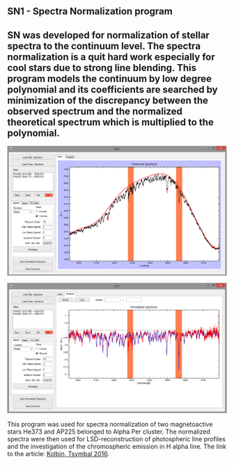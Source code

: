 SN1 - Spectra Normalization program
---


SN was developed for normalization of stellar spectra to the continuum level. The spectra normalization is a quit hard work especially for cool stars due to strong line blending. This program models the continuum by low degree polynomial and its coefficients are searched by minimization of the discrepancy between the observed spectrum and the normalized theoretical spectrum which is multiplied to the polynomial.
---

![The example of found continuum level for fast rotating G2 star He373.](Ex_OBS.png)

![The comparison between the normalized spectrum of He373 and theoretical spectrum.](Ex_COMP.png)

This program was used for spectra normalization of two magnetoactive stars He373 and AP225 belonged to Alpha Per cluster. The normalized spectra were then used for LSD-reconstruction of photospheric line profiles and the investigation of the chromospheric emission in H alpha line. The link to the article: [Kolbin, Tsymbal 2016](https://link.springer.com/article/10.1134%2FS1063772917060063).
